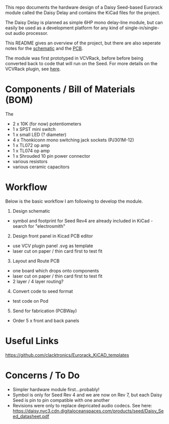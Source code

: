 This repo documents the hardware design of a Daisy Seed-based Eurorack module called the Daisy Delay and contains the KiCad files for the project.

The Daisy Delay is planned as simple 6HP mono delay-line module, but can easily be used as a development platform for any kind of single-in/single-out audio processor.

This README gives an overview of the project, but there are also seperate notes for the [schematic](notes_schematic.md) and the [PCB](notes_pcb.md).

The module was first prototyped in VCVRack, before before being converted back to code that will run on the Seed. For more details on the VCVRack plugin, see [here](https://github.com/fablabnk/VaseProtoPlugin/tree/delay_line_params).

# Components / Bill of Materials (BOM)

The 

- 2 x 10K (for now) potentiometers
- 1 x SPST mini switch
- 1 x small LED (? diameter)
- 4 x Thonkiconn mono switching jack sockets (PJ301M-12)
- 1 x TL072 op amp
- 1 x TL074 op amp
- 1 x Shrouded 10 pin power connector
- various resistors
- various ceramic capacitors

# Workflow

Below is the basic workflow I am following to develop the module. 

1. Design schematic
- symbol and footprint for Seed Rev4 are already included in KiCad - search for "electrosmith"

2. Design front panel in Kicad PCB editor
- use VCV plugin panel .svg as template
- laser cut on paper / thin card first to test fit

3. Layout and Route PCB
- one board which drops onto components
- laser cut on paper / thin card first to test fit
- 2 layer / 4 layer routing?

4. Convert code to seed format
- test code on Pod

5. Send for fabrication (PCBWay)
- Order 5 x front and back panels

# Useful Links

https://github.com/clacktronics/Eurorack_KiCAD_templates

# Concerns / To Do

- Simpler hardware module first...probably!
- Symbol is only for Seed Rev 4 and we are now on Rev 7, but each Daisy Seed is pin to pin compatible with one another 
- Revisions were only to replace depricated audio codecs. See here: https://daisy.nyc3.cdn.digitaloceanspaces.com/products/seed/Daisy_Seed_datasheet.pdf